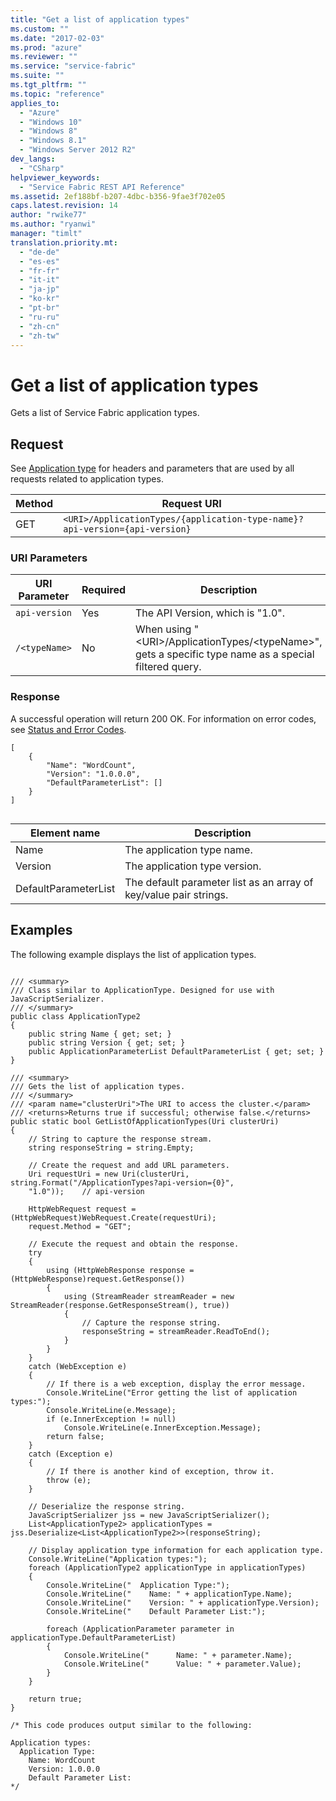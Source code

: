 ```yaml
---
title: "Get a list of application types"
ms.custom: ""
ms.date: "2017-02-03"
ms.prod: "azure"
ms.reviewer: ""
ms.service: "service-fabric"
ms.suite: ""
ms.tgt_pltfrm: ""
ms.topic: "reference"
applies_to: 
  - "Azure"
  - "Windows 10"
  - "Windows 8"
  - "Windows 8.1"
  - "Windows Server 2012 R2"
dev_langs: 
  - "CSharp"
helpviewer_keywords: 
  - "Service Fabric REST API Reference"
ms.assetid: 2ef188bf-b207-4dbc-b356-9fae3f702e05
caps.latest.revision: 14
author: "rwike77"
ms.author: "ryanwi"
manager: "timlt"
translation.priority.mt: 
  - "de-de"
  - "es-es"
  - "fr-fr"
  - "it-it"
  - "ja-jp"
  - "ko-kr"
  - "pt-br"
  - "ru-ru"
  - "zh-cn"
  - "zh-tw"
---
```

# Get a list of application types
Gets a list of Service Fabric application types.  
  
## Request  
 See [Application type](application-type.md) for headers and parameters that are used by all requests related to application types.  
  
|Method|Request URI|  
|------------|-----------------|  
|GET|`<URI>/ApplicationTypes/{application-type-name}?api-version={api-version}`|  
  
### URI Parameters  
  
|URI Parameter|Required|Description|  
|-------------------|--------------|-----------------|  
|`api-version`|Yes|The API Version, which is "1.0".|  
|`/<typeName>`|No|When using "\<URI>/ApplicationTypes/\<typeName>", gets a specific type name as a special filtered query.|  
  
### Response  
 A successful operation will return 200 OK. For information on error codes, see [Status and Error Codes](status-and-error-codes1.md).  
  
```  
[  
    {  
        "Name": "WordCount",  
        "Version": "1.0.0.0",  
        "DefaultParameterList": []  
    }  
]  
  
```  
  
|Element name|Description|  
|------------------|-----------------|  
|Name|The application type name.|  
|Version|The application type version.|  
|DefaultParameterList|The default parameter list as an array of key/value pair strings.|  
  
## Examples  
 The following example displays the list of application types.  
  
```  
  
/// <summary>  
/// Class similar to ApplicationType. Designed for use with JavaScriptSerializer.  
/// </summary>  
public class ApplicationType2  
{  
    public string Name { get; set; }  
    public string Version { get; set; }  
    public ApplicationParameterList DefaultParameterList { get; set; }  
}  
  
/// <summary>  
/// Gets the list of application types.  
/// </summary>  
/// <param name="clusterUri">The URI to access the cluster.</param>  
/// <returns>Returns true if successful; otherwise false.</returns>  
public static bool GetListOfApplicationTypes(Uri clusterUri)  
{  
    // String to capture the response stream.  
    string responseString = string.Empty;  
  
    // Create the request and add URL parameters.  
    Uri requestUri = new Uri(clusterUri, string.Format("/ApplicationTypes?api-version={0}",  
    "1.0"));    // api-version  
  
    HttpWebRequest request = (HttpWebRequest)WebRequest.Create(requestUri);  
    request.Method = "GET";  
  
    // Execute the request and obtain the response.  
    try  
    {  
        using (HttpWebResponse response = (HttpWebResponse)request.GetResponse())  
        {  
            using (StreamReader streamReader = new StreamReader(response.GetResponseStream(), true))  
            {  
                // Capture the response string.  
                responseString = streamReader.ReadToEnd();  
            }  
        }  
    }  
    catch (WebException e)  
    {  
        // If there is a web exception, display the error message.  
        Console.WriteLine("Error getting the list of application types:");  
        Console.WriteLine(e.Message);  
        if (e.InnerException != null)  
            Console.WriteLine(e.InnerException.Message);  
        return false;  
    }  
    catch (Exception e)  
    {  
        // If there is another kind of exception, throw it.  
        throw (e);  
    }  
  
    // Deserialize the response string.  
    JavaScriptSerializer jss = new JavaScriptSerializer();  
    List<ApplicationType2> applicationTypes = jss.Deserialize<List<ApplicationType2>>(responseString);  
  
    // Display application type information for each application type.  
    Console.WriteLine("Application types:");  
    foreach (ApplicationType2 applicationType in applicationTypes)  
    {  
        Console.WriteLine("  Application Type:");  
        Console.WriteLine("    Name: " + applicationType.Name);  
        Console.WriteLine("    Version: " + applicationType.Version);  
        Console.WriteLine("    Default Parameter List:");  
  
        foreach (ApplicationParameter parameter in applicationType.DefaultParameterList)  
        {  
            Console.WriteLine("      Name: " + parameter.Name);  
            Console.WriteLine("      Value: " + parameter.Value);  
        }  
    }  
  
    return true;  
}  
  
/* This code produces output similar to the following:  
  
Application types:  
  Application Type:  
    Name: WordCount  
    Version: 1.0.0.0  
    Default Parameter List:  
*/  
  
```